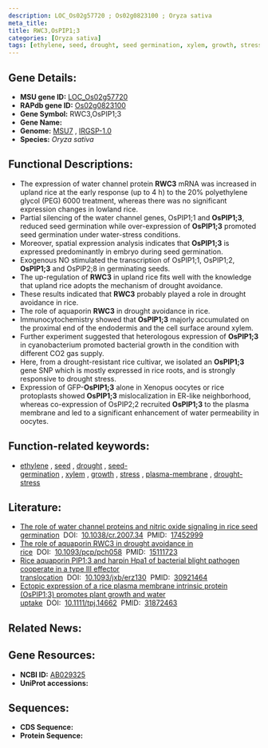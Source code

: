 ```yaml
---
description: LOC_Os02g57720 ; Os02g0823100 ; Oryza sativa
meta_title:
title: RWC3,OsPIP1;3
categories: [Oryza sativa]
tags: [ethylene, seed, drought, seed germination, xylem, growth, stress, plasma membrane, drought stress]
---
```


## Gene Details:
- **MSU gene ID:** [LOC_Os02g57720](http://rice.uga.edu/cgi-bin/ORF_infopage.cgi?orf=LOC_Os02g57720)  
- **RAPdb gene ID:** [Os02g0823100](https://rapdb.dna.affrc.go.jp/locus/?name=Os02g0823100)  
- **Gene Symbol:** RWC3,OsPIP1;3
- **Gene Name:**
- **Genome:**  [MSU7](http://rice.uga.edu/)&nbsp;,&nbsp;[IRGSP-1.0](https://rapdb.dna.affrc.go.jp/download/irgsp1.html)
- **Species:** *Oryza sativa*

## Functional Descriptions:
   - The expression of water channel protein **RWC3** mRNA was increased in upland rice at the early response (up to 4 h) to the 20% polyethylene glycol (PEG) 6000 treatment, whereas there was no significant expression changes in lowland rice.
   - Partial silencing of the water channel genes, OsPIP1;1 and **OsPIP1;3**, reduced seed germination while over-expression of **OsPIP1;3** promoted seed germination under water-stress conditions.
   - Moreover, spatial expression analysis indicates that **OsPIP1;3** is expressed predominantly in embryo during seed germination.
   - Exogenous NO stimulated the transcription of OsPIP1;1, OsPIP1;2, **OsPIP1;3** and OsPIP2;8 in germinating seeds.
   - The up-regulation of **RWC3** in upland rice fits well with the knowledge that upland rice adopts the mechanism of drought avoidance.
   - These results indicated that **RWC3** probably played a role in drought avoidance in rice.
   - The role of aquaporin **RWC3** in drought avoidance in rice.
   - Immunocytochemistry showed that **OsPIP1;3** majorly accumulated on the proximal end of the endodermis and the cell surface around xylem.
   - Further experiment suggested that heterologous expression of **OsPIP1;3** in cyanobacterium promoted bacterial growth in the condition with different CO2 gas supply.
   - Here, from a drought-resistant rice cultivar, we isolated an **OsPIP1;3** gene SNP which is mostly expressed in rice roots, and is strongly responsive to drought stress.
   - Expression of GFP-**OsPIP1;3** alone in Xenopus oocytes or rice protoplasts showed **OsPIP1;3** mislocalization in ER-like neighborhood, whereas co-expression of OsPIP2;2 recruited **OsPIP1;3** to the plasma membrane and led to a significant enhancement of water permeability in oocytes.

## Function-related keywords:
   - [ethylene](/tags/ethylene/)&nbsp;,&nbsp;[seed](/tags/seed/)&nbsp;,&nbsp;[drought](/tags/drought/)&nbsp;,&nbsp;[seed-germination](/tags/seed-germination/)&nbsp;,&nbsp;[xylem](/tags/xylem/)&nbsp;,&nbsp;[growth](/tags/growth/)&nbsp;,&nbsp;[stress](/tags/stress/)&nbsp;,&nbsp;[plasma-membrane](/tags/plasma-membrane/)&nbsp;,&nbsp;[drought-stress](/tags/drought-stress/)

## Literature:
   - [The role of water channel proteins and nitric oxide signaling in rice seed germination](https://www.doi.org/10.1038/cr.2007.34)&nbsp;&nbsp;DOI:&nbsp;&nbsp;[10.1038/cr.2007.34](https://www.doi.org/10.1038/cr.2007.34)&nbsp;&nbsp;PMID:&nbsp;&nbsp;[17452999](https://pubmed.ncbi.nlm.nih.gov/17452999/)
   - [The role of aquaporin RWC3 in drought avoidance in rice](https://www.doi.org/10.1093/pcp/pch058)&nbsp;&nbsp;DOI:&nbsp;&nbsp;[10.1093/pcp/pch058](https://www.doi.org/10.1093/pcp/pch058)&nbsp;&nbsp;PMID:&nbsp;&nbsp;[15111723](https://pubmed.ncbi.nlm.nih.gov/15111723/)
   - [Rice aquaporin PIP1;3 and harpin Hpa1 of bacterial blight pathogen cooperate in a type III effector translocation](https://www.doi.org/10.1093/jxb/erz130)&nbsp;&nbsp;DOI:&nbsp;&nbsp;[10.1093/jxb/erz130](https://www.doi.org/10.1093/jxb/erz130)&nbsp;&nbsp;PMID:&nbsp;&nbsp;[30921464](https://pubmed.ncbi.nlm.nih.gov/30921464/)
   - [Ectopic expression of a rice plasma membrane intrinsic protein (OsPIP1;3) promotes plant growth and water uptake](https://www.doi.org/10.1111/tpj.14662)&nbsp;&nbsp;DOI:&nbsp;&nbsp;[10.1111/tpj.14662](https://www.doi.org/10.1111/tpj.14662)&nbsp;&nbsp;PMID:&nbsp;&nbsp;[31872463](https://pubmed.ncbi.nlm.nih.gov/31872463/)

## Related News:

## Gene Resources:
- **NCBI ID:**  [AB029325](http://www.ncbi.nlm.nih.gov/nuccore/AB029325)
- **UniProt accessions:** [](https://www.uniprot.org/uniprotkb//entry)

## Sequences:
- **CDS Sequence:**
- **Protein Sequence:**
